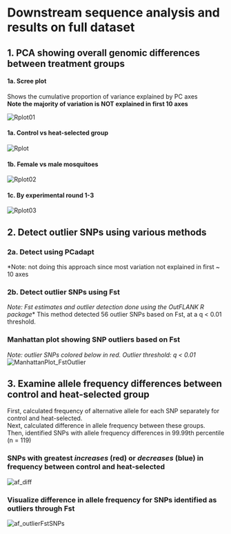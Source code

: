 # Downstream sequence analysis and results on full dataset

## 1. PCA showing overall genomic differences between treatment groups

#### 1a. Scree plot 
Shows the cumulative proportion of variance explained by PC axes   
**Note the majority of variation is NOT explained in first 10 axes**

![Rplot01](https://github.com/lcouper/MosquitoThermalSelection/assets/10873177/1b7bca27-35ab-4e21-9b55-7da657531834)

#### 1a. Control vs heat-selected group
![Rplot](https://github.com/lcouper/MosquitoThermalSelection/assets/10873177/43c324de-412e-48a6-9365-4482694b3d96)

#### 1b. Female vs male mosquitoes
![Rplot02](https://github.com/lcouper/MosquitoThermalSelection/assets/10873177/a23e1fdc-d3b3-4930-8f3e-6b4100d71c52)

#### 1c. By experimental round 1-3
![Rplot03](https://github.com/lcouper/MosquitoThermalSelection/assets/10873177/00fc1b11-f8ae-4001-8cef-564fa6aace2c)

## 2. Detect outlier SNPs using various methods

### 2a. Detect using PCadapt
*Note: not doing this approach since most variation not explained in first ~ 10 axes

### 2b. Detect outlier SNPs using Fst
*Note: Fst estimates and outlier detection done using the OutFLANK R package**
This method detected 56 outlier SNPs based on Fst, at a q < 0.01 threshold.

### Manhattan plot showing SNP outliers based on Fst 
*Note: outlier SNPs colored below in red. Outlier threshold: q < 0.01*
![ManhattanPlot_FstOutlier](https://github.com/lcouper/MosquitoThermalSelection/assets/10873177/9c4af6a7-7f79-45f4-b986-4f3725edcce6)

## 3. Examine allele frequency differences between control and heat-selected group
First, calculated frequency of alternative allele for each SNP separately for control and heat-selected.  
Next, calculated difference in allele frequency between these groups.   
Then, identified SNPs with allele frequency differences in 99.99th percentile (n = 119)

### SNPs with greatest *increases* (red) or *decreases* (blue) in frequency between control and heat-selected
![af_diff](https://github.com/lcouper/MosquitoThermalSelection/assets/10873177/f3bb94ca-29a6-4f30-955e-728b61d07837)

### Visualize difference in allele frequency for SNPs identified as outliers through Fst 
![af_outlierFstSNPs](https://github.com/lcouper/MosquitoThermalSelection/assets/10873177/5577dd82-41d4-4326-9fb6-6e35b560d4cd)


